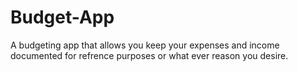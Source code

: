 # Budget-App
A budgeting app that allows you keep your expenses and income documented for refrence purposes or what ever reason you desire.
